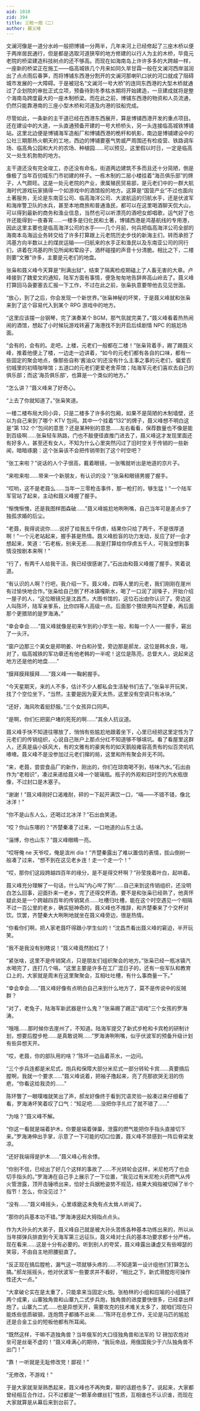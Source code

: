 ```yaml
---
aid: 1010
zid: 394
title: 三枪一炮（二）
author: 聂义峰
---
```


文澜河像是一道分水岭一般把博铺一分两半，几年来河上已经修起了三座木桥以便于两岸居民通行，但是都是选取河道狭窄的地方修建的以行人为主的木桥，毕竟元老院的桥梁建造科技树点的还不够高。而现在如海南岛上许许多多的大跨越一样，一座新的桥梁正在施工——临高城铁几个月来如同久旱甘霖一般在文澜河西岸滋润出了点点雨后春笋，而将博铺东西港分割开的文澜河那喇叭口状的河口就成了阻碍城市发展的一大障碍。于是被冠名“文澜河一号大桥”的连同东西港的大型木桥就通过了企划院的审批正式立项，预备待到冬季枯水期将开始建造，一旦建成就将是整个海南岛跨度最大的一座木制桥梁。而在此之前，博铺东西港的物资和人员流通，仍然只能靠港南的三座小型木桥和河道及内港的驳船完成。

尽管如此，一条新的主干道已经在西港东西展开，算是博铺西港开发的重点项目。还在建设中的大道，一头直通预备开建的一号大桥桥头，另一头连接临高城铁博铺站。这里北边便是博铺海军造船厂和博铺西港的桅杆和帆影，南边是博铺建设中的公社三期那热火朝天的工地，西边的博铺要塞气势威严周围还有检疫营、铁路调车场、临高角公园和大片的农场、种植园……可以预见，这里假以时日，一定是临高又一处生机勃勃的地方。

主干道还没有完全竣工，亦还没有命名，街道两边建筑不多而且还十分简陋，倒是像极了当年百仞城东门市初建的样子。一栋木制的二层小楼挂着“海员俱乐部”的牌子，人气颇旺。这是一处元老院的产业，隶属殖民贸易部，是元老们中的一群大航海时代游戏玩家搞得一个如游戏中的酒馆般的地方。这算是“国营产业”不过也面向土著服务，无论是东南亚公司、临高海洋公司、大波航运的归航水手，还是伏波军和海岸警卫队的水兵，甚至本地商旅和普通渔民，都可以在这里喝酒聊天侃大山，可以得到最新的商务和渔业信息，当然也可以听漂亮的酒吧女郎唱歌，运气好了也许还能得到一夜春宵……一楼多是归化民和土著，博铺西港是鸿基航线的专用港，因此这里主要也是临高海洋公司的水手——几个月前，何兵把临高海洋公司全部的海南本岛海运业务转交给了许多打算跟上元老院历史步伐的新海主们，转而承担了鸿基方向半数以上的煤炭运输——归航来的水手正和渔民以及东南亚公司的同行们，讲着在鸿基的所见所闻和荤段子，酒杯碰撞的声音十分清脆。相比之下，二楼则要“文雅”许多，主要是元老们的地盘。

张枭和聂义峰今天算是“刑满出狱”，结束了隔离检疫期磕上了人畜无害的大章。卢峰接到了魏爱文的通知，陆军方面有事情，便急匆匆地告辞奔高山岭去了。聂义峰打算回马袅要塞去汇报一下工作，不过在此之前，张枭执意要带他去见见世面。

“放心，到了之后，你会发现一个新世界。”张枭神秘的坏笑，于是聂义峰就和张枭来到了这个容易代入到某个 RPG 游戏中的地方。

“这里应该摆一台钢琴，完了演奏某个 BGM，那气氛就完美了。”聂义峰看着热热闹闹的酒馆，想起了小时候玩游戏转遍了海港找不到开启后续剧情 NPC 的尴尬场面。

“会有的，会有的。走吧，上楼，元老们一般都在二楼！”张枭背着手，踢了踢聂义峰，推着他便上了楼，一边走一边讲着，“如今的元老们都有各自的口味，都有一些固定的聚会地点，像那些自称‘酱油众’的还没有什么主事之事的元老们，偏爱百仞城里的初晴咖啡馆；五道口的元老们更爱老舍茶馆；陆海军元老们喜欢去自己的俱乐部；而这‘海员俱乐部’，也算是一个类似的地方。”

“怎么讲？”聂义峰来了好奇心。

“上去了你就知道了。”张枭笑道。

一楼二楼布局大同小异，只是二楼多了许多的包厢，如果不是简陋的木制墙壁，还以为自己来到了哪个 KTV 包间。其中一个挂着“132”的牌子，聂义峰想不明白这是“第 132 个”包间的意思？还是某种别的意思……左右看看，保荐数量也不像是能到百级啊……张枭轻车熟路，门也不敲便径直推门进去了，聂义峰这才发现里面还有好多人，甚至还有女人，不知为什么心里突然闪过了旧时空关于传销的一些新闻，暗暗琢磨：这个张枭该不会把传销带到了这个时空吧？

“张工来啦？”说话的人个子很高，戴着眼镜，一张嘴就听出是地道的京片子。

“来啦来啦……带来一个新朋友，有认识的没？”张枭和眼镜男握了握手。

“哎哟，这不是老聂么……当年一三零枪击事件，那一枪打的，够生猛！”一个陆军军官站了起来，主动和聂义峰握了握手。

“惭愧惭愧，还是我图样图森破……”聂义峰尴尬地咧咧嘴，自己当年可是差点步了独孤求婚的后尘。

“老聂，我得说说你……说好了给我五千俘虏，结果你只给了两千，不是很厚道啊！”一个元老站起来，握手甚是热情。聂义峰脸盲的功力发动，反应了好一会才想起来，笑道：“石老板，别来无恙……我是打算给你俘虏五千人，可我没想到事情没按剧本来啊！”

“行了，有两千人给我干活，我已经很感谢了。”石出由和聂义峰握了握手，笑着说道。

“有认识的人啊？行吧，我介绍一下。聂义峰，四等人里的元老，我们刚刚在崖州有过愉快地合作。”张枭给自己倒了杯冰镇嘎斯水，喝了一口润了润嗓子，开始介绍一屋子的人，“这位眼镜兄是沈昌杰，大图书馆的，这位石出由你认识了。旁边这人叫陈环，陆军亲爹系，比你四等人高级一点。后面那个猥琐男叫齐楚秦，再后面那个更猥琐的是罗海涛。”

“幸会幸会……”聂义峰就像是初来乍到的小学生一般，和每一个人一一握手，窘出了一头汗。

“窗户边那三个美女是郑明姜、叶白和孙莹，旁边那是郝龙，这位是韩水良，哦，对了，临高城铁的军功章还有他老韩的一半呢！这位是陈亮，总督大人，说起来这地方还是他的地盘……”

“膜拜膜拜膜拜……”聂义峰一一鞠躬握手。

“今天星期天，来的人不多，估计不少人都私会生活秘书们去了。”张枭半开玩笑，找了个空位坐下，“当然，主要是因为夏天太热，这里没有空调只有冰块。”

“还好，海风吹着挺舒服。”三个女孩异口同声。

“是啊，你们仨把窗户堵的死死的啊……”其余人抗议道。

聂义峰手快不知道往哪放了，悄悄有些尴尬地跟着坐下，心里已经把这里定性为了元老们的传销组织，心说自己账户上那点分红不知道够不够填坑。看了看屋里这群人，还真是庙小妖风大，有的文雅有的豪爽有的如天鹅般雍容高贵有的似百灵叽叽喳喳。聂义峰不是没参加过元老们撺的局，这里和所有聚会并无不同。

“来，老聂，尝尝食品厂的新作，刚出的，你们在琼南喝不到，桔味汽水。”石出由作为“老相识”，凑过来递给聂义峰一个玻璃瓶。瓶子的外观和旧时空的汽水瓶很像，不过封口是木塞子。

“谢谢！”聂义峰刚好口渴难耐，砰的一下起开满饮一口，“嗝——不错不错，像北冰洋！”

“你不是山东人么，还喝过北冰洋？”石出由笑道。

“哎？你山东哪的？”齐楚秦凑了过来，一口地道的山东土话。

“淄博，你也山东？”聂义峰眼睛一亮。

“哎呀俺 ne 天爷哎，俺是滨州 dia！”齐楚秦露出了难以置信的表情，拔山倒树一般凑了过来，“想不到在这见老乡连！走一个走一个！”

“哎，那你们这段跨越四百年的缘分，是不是得交杯啊？”孙莹挽着叶白，起哄着。

聂义峰充分理解了一句话，什么叫“内心哔了狗”……自己来到这传销组织，还没明白怎么回事，迎面扑来一老乡，完了还得交杯酒，要不是和张枭已经熟了，他真怀疑此处是一个跨越四百年的传销窝点……吐槽归吐槽，能在这个时空遇见一个相隔不过一百公里的老乡，确实挺神奇的，聂义峰也不推辞，和齐楚秦来了个交杯对饮。饮罢，齐楚秦大大咧咧地就坐在聂义峰旁边，很是热情。

“你看你们啊，把人家老聂吓得跟小学生似的！”沈昌杰看出聂义峰的窘迫，半开玩笑。

“我不是我没有别瞎说！”聂义峰竟然脸红了！

“紧张啥，这里不是传销窝点，只是朋友们组织聚会的地方。”张枭已经一瓶冰镇汽水喝完了，连打几个嗝，“这里主要是许多在工厂混日子的，还有一些军队和教育口上的，大家就是周末在这里聚聚会，互相吐吐槽，有什么事商量一下。”

“幸会幸会……”聂义峰好像有点明白自己来到什么地方了，莫不是传说中的反贼群？

“对了，老兔子，陆海军新武器是什么鬼？”张枭踢了踢正“调戏”三个女孩的罗海涛。

“哦哦……那时候你去崖州了，不知道。陆海军提交了新式步枪和卡宾枪的研制计划，想要后膛步枪……是真敢说啊……”罗海涛咧咧嘴，似乎伏波军的预备升级计划有些异想天开。

“哎，老聂，你的部队用的啥？”陈环一边品着茶水，一边问。

“三个步兵连都是米尼式，炮兵和保障大部分米尼式一部分转轮卡宾……真要搞后膛啊，我就一个要求……”聂义峰说着，把袖子撸起来，亮了亮那欲哭无泪的伤疤，“你看这给我烫的……”

陈环瞥了一眼噗嗤就笑出了声，郝龙好像终于看到咒语灵验一般凑过来仔细看了看，罗海涛坏笑着叹了口气：“知足吧……没把你手扎烂了就不错了……”

“为啥？”聂义峰不解。

“你这一看就是端着护木，你要是端着弹巢，泄露的燃气能把你手指头直接切下来。”罗海涛伸出手掌，示意了一下可能的切口位置，聂义峰不禁感到一阵后脊梁发凉。

“还好我端得是护木……”聂义峰心有余悸。

“你别不信，已经出了好几个这样的事故了……不光转轮会这样，米尼枪巧了也会切手指头的。”罗海涛在自己手上展示了一下位置，“我见过有米尼枪火药燃气从传火管泄露，顶开击锤喷出来，恰好士兵据枪姿势不规范，结果大拇指被切掉了半个指节！怎么，你没见过？”

“没有……”聂义峰摇头，心里琢磨这未免有点太耸人听闻了。

“那你的兵基本功不错。”罗海涛竖起大拇指点点头。

作为大孙头的大弟子，聂义峰自己就是被大孙头苦练各种基本功练出来的，所以从当年掷弹兵排直到今天海军第三远征队，聂义峰对士兵的基本功要求都十分严格，现在看来……这是十分有必要的。听到别人的夸奖，聂义峰露出谦虚又有些嘚瑟的笑容，不由自主地把腰挺直了。

“反正现在搞后膛枪，漏气这一项就够头疼的……不知道第一设计组他们打算怎么搞。”郝龙摇摇头，他对伏波军一些要求并不看好，“相比之下，新式滑膛炮可操作性还大一点。”

“大拿破仑实在是太重了，只能拿来当固定火炮。张柏林的小组和应喻的小组搞了两个成果，山寨独角兽和山寨九二式步兵炮，独角兽的进度要快很多，已经拿出样炮了。山寨九二式……也是异想天开，需要攻克的技术难关太多了，就咱们现在只能炼些低质碳钢，连炮筒子都捅不出来……”陈环在总参工作，无论是马匹的尴尬还是合金工业的短板他都有所耳闻。

“既然这样，干嘛不造独角兽？当年俄军的大口径独角兽和法军的 12 磅加农炮对垒可是丝毫不虚的！”聂义峰满心的期待，“我玩帝战，用俄国我少于六队独角兽不出门！”

“靠！一听就是无耻修改党！鄙视！”

“无修改，不游戏！”

于是大家就渐渐熟悉起来，聂义峰也不再拘束，聊的话题也多了。说起来，大家都曾经相互合作过，只不过都是“一颗革命螺丝钉”性质，互相谁也不认识谁，而现在大家就算是从幕后来到台前了。
